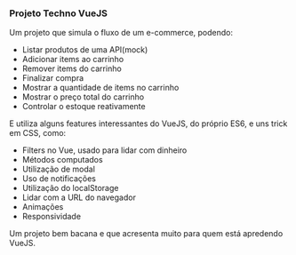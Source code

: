 ### Projeto Techno VueJS

Um projeto que simula o fluxo de um e-commerce, podendo:

- Listar produtos de uma API(mock)
- Adicionar items ao carrinho
- Remover items do carrinho
- Finalizar compra
- Mostrar a quantidade de items no carrinho
- Mostrar o preço total do carrinho
- Controlar o estoque reativamente

E utiliza alguns features interessantes do VueJS, do próprio ES6, e uns trick em CSS, como:

- Filters no Vue, usado para lidar com dinheiro
- Métodos computados
- Utilização de modal
- Uso de notificações
- Utilização do localStorage
- Lidar com a URL do navegador
- Animações
- Responsividade

Um projeto bem bacana e que acresenta muito para quem está apredendo VueJS.
